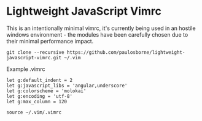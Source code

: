 # Lightweight JavaScript Vimrc
This is an intentionally minimal vimrc, it's currently being used in an hostile windows environment - the modules have been carefully chosen due to their minimal performance impact.

```
git clone --recursive https://github.com/paulosborne/lightweight-javascript-vimrc.git ~/.vim
```
Example .vimrc
```
let g:default_indent = 2
let g:javascript_libs = 'angular,underscore'
let g:colorscheme = 'molokai'
let g:encoding = 'utf-8'
let g:max_column = 120

source ~/.vim/.vimrc
```
